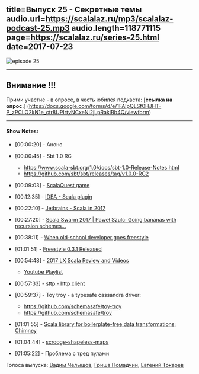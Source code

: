 title=Выпуск 25 - Секретные темы
audio.url=https://scalalaz.ru/mp3/scalalaz-podcast-25.mp3
audio.length=118771115
page=https://scalalaz.ru/series-25.html
date=2017-07-23
----
![episode 25](https://scalalaz.ru/img/episode25.png)

___

## Внимание !!!
Прими участие - в опросе, в честь юбилея подкаста: [**cсылка на опрос.**]
(https://docs.google.com/forms/d/e/1FAIpQLSf0HJHT-P_zPCLO2kN1e_ctr8UPIrtyNCxeNI2jLpRakIRb4Q/viewform)

___


#### Show Notes:

- <span>[00:00:20]</span> - Анонс

- <span>[00:00:45]</span> - Sbt 1.0 RC
    - <https://www.scala-sbt.org/1.0/docs/sbt-1.0-Release-Notes.html>
    - <https://github.com/sbt/sbt/releases/tag/v1.0.0-RC2> <p/>
 
- <span>[00:09:03]</span> - [ScalaQuest game](https://www.kickstarter.com/projects/andanthor/scalaquest-a-game-to-learn-scala) 
- <span>[00:12:35]</span> - [IDEA - Scala plugin](https://blog.jetbrains.com/scala/2017/03/23/scala-plugin-for-intellij-idea-2017-1-cleaner-ui-sbt-shell-repl-worksheet-akka-support-and-more/) 
- <span>[00:22:10]</span> - [Jetbrains - Scala in 2017](https://www.jetbrains.com/research/devecosystem-2017/scala/)
- <span>[00:27:20]</span> - [Scala Swarm 2017 | Paweł Szulc: Going bananas with recursion schemes...](https://www.youtube.com/watch?v=OZTKggaDl9U)
- <span>[00:38:11]</span> - [When old-school developer goes freestyle](https://blog.scalac.io/old-school-developer-goes-freestyle.html)
- <span>[01:01:51]</span> - [Freestyle 0.3.1 Released](https://www.47deg.com/blog/freestyle-v0-3-1-release/Freestyle)
- <span>[00:54:48]</span> - [2017 LX Scala Review and Videos](https://www.47deg.com/blog/lx-scala-review-2017/?utm_content=buffer06f56&utm_medium=social&utm_source=twitter.com&utm_campaign=buffer)
    - [Youtube Playlist](https://www.youtube.com/playlist?list=PLTx-VKTe8yLx3AxDgbRBM3BjdRwf3rOdY)  <p/>
- <span>[00:57:33]</span> - [sttp - http client](https://github.com/softwaremill/sttp)
- <span>[00:59:37]</span> - Toy troy - a typesafe cassandra driver:
    - <https://github.com/schemasafe/toy-troy>
    - <https://github.com/schemasafe/troy> <p/>
- <span>[01:01:55]</span> - [Scala library for boilerplate-free data transformations; Chimney](https://github.com/scalalandio/chimney) 
- <span>[01:04:44]</span> - [scrooge-shapeless-maps](https://github.com/marialivia16/scrooge-shapeless-maps)
- <span>[01:05:22]</span> - Проблема с тред пулами
 


Голоса выпуска: 
[Вадим Челышов](https://github.com/dos65), [Гриша Помадчин](https://github.com/pomadchin), [Евгений Токарев](https://github.com/strobe)
